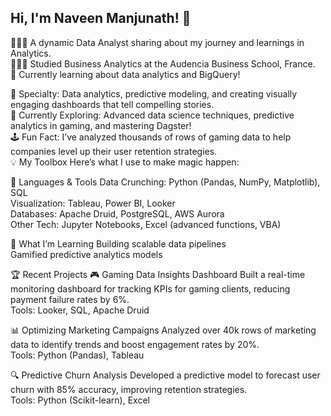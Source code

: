 ## Hi, I'm Naveen Manjunath! 👋

👩🏻‍💻 A dynamic Data Analyst sharing about my journey and learnings in Analytics.</br>
👩🏻‍🎓 Studied Business Analytics at the Audencia Business School, France.</br>
💭 Currently learning about data analytics and BigQuery!</br>

🎯 Specialty: Data analytics, predictive modeling, and creating visually engaging dashboards that tell compelling stories.</br>
🌱 Currently Exploring: Advanced data science techniques, predictive analytics in gaming, and mastering Dagster!</br>
🕹️ Fun Fact: I’ve analyzed thousands of rows of gaming data to help companies level up their user retention strategies.</br>
💡 My Toolbox
Here’s what I use to make magic happen:

🚀 Languages & Tools
Data Crunching: Python (Pandas, NumPy, Matplotlib), SQL</br>
Visualization: Tableau, Power BI, Looker</br>
Databases: Apache Druid, PostgreSQL, AWS Aurora</br>
Other Tech: Jupyter Notebooks, Excel (advanced functions, VBA)</br>

🔧 What I’m Learning
Building scalable data pipelines</br>
Gamified predictive analytics models</br>

🏆 Recent Projects
🎮 Gaming Data Insights Dashboard
Built a real-time monitoring dashboard for tracking KPIs for gaming clients, reducing payment failure rates by 6%.</br>
Tools: Looker, SQL, Apache Druid</br>

📊 Optimizing Marketing Campaigns
Analyzed over 40k rows of marketing data to identify trends and boost engagement rates by 20%.</br>
Tools: Python (Pandas), Tableau</br>

🔍 Predictive Churn Analysis
Developed a predictive model to forecast user churn with 85% accuracy, improving retention strategies.</br>
Tools: Python (Scikit-learn), Excel</br>

